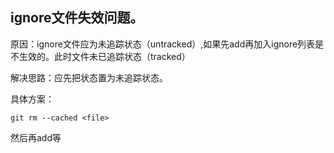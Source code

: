 ##  ignore文件失效问题。

原因：ignore文件应为未追踪状态（untracked）,如果先add再加入ignore列表是不生效的。此时文件未已追踪状态（tracked）

解决思路：应先把状态置为未追踪状态。

具体方案：

```
git rm --cached <file>  
```

然后再add等